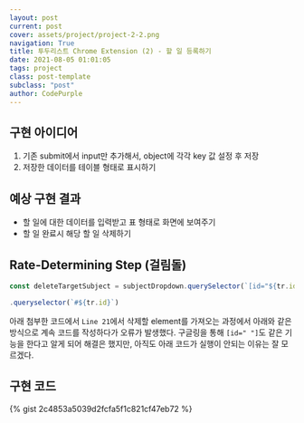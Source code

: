 ```yaml
---
layout: post
current: post
cover: assets/project/project-2-2.png
navigation: True
title: 투두리스트 Chrome Extension (2) - 할 일 등록하기
date: 2021-08-05 01:01:05
tags: project
class: post-template
subclass: "post"
author: CodePurple
---
```


## 구현 아이디어
1. 기존 submit에서 input만 추가해서, object에 각각 key 값 설정 후 저장
2. 저장한 데이터를 테이블 형태로 표시하기


<!--break-->
## 예상 구현 결과

- 할 일에 대한 데이터를 입력받고 표 형태로 화면에 보여주기
- 할 일 완료시 해당 할 일 삭제하기

## Rate-Determining Step (걸림돌)

```javascript
const deleteTargetSubject = subjectDropdown.querySelector(`[id="${tr.id}"]`);

.queryselector(`#${tr.id}`)
```

아래 첨부한 코드에서 `Line 21`에서 삭제할 element를 가져오는 과정에서 아래와 같은 방식으로 계속 코드를 작성하다가 오류가 발생했다. 구글링을 통해 `[id=" "]`도 같은 기능을 한다고 알게 되어 해결은 했지만, 아직도 아래 코드가 실행이 안되는 이유는 잘 모르겠다.

## 구현 코드

{% gist 2c4853a5039d2fcfa5f1c821cf47eb72 %}
